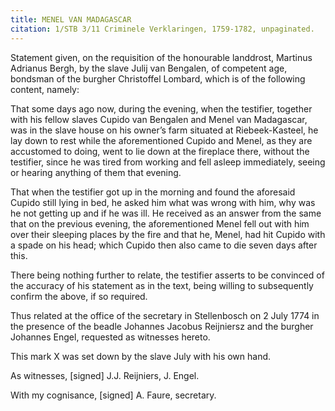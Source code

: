 ```yaml
---
title: MENEL VAN MADAGASCAR
citation: 1/STB 3/11 Criminele Verklaringen, 1759-1782, unpaginated.
---
```


Statement given, on the requisition of the honourable landdrost, Martinus Adrianus Bergh, by the slave Julij van Bengalen, of competent age, bondsman of the burgher Christoffel Lombard, which is of the following content, namely:

That some days ago now, during the evening, when the testifier, together with his fellow slaves Cupido van Bengalen and Menel van Madagascar, was in the slave house on his owner’s farm situated at Riebeek-Kasteel, he lay down to rest while the aforementioned Cupido and Menel, as they are accustomed to doing, went to lie down at the fireplace there, without the testifier, since he was tired from working and fell asleep immediately, seeing or hearing anything of them that evening.

That when the testifier got up in the morning and found the aforesaid Cupido still lying in bed, he asked him what was wrong with him, why was he not getting up and if he was ill. He received as an answer from the same that on the previous evening, the aforementioned Menel fell out with him over their sleeping places by the fire and that he, Menel, had hit Cupido with a spade on his head; which Cupido then also came to die seven days after this.

There being nothing further to relate, the testifier asserts to be convinced of the accuracy of his statement as in the text, being willing to subsequently confirm the above, if so required.

Thus related at the office of the secretary in Stellenbosch on 2 July 1774 in the presence of the beadle Johannes Jacobus Reijniersz and the burgher Johannes Engel, requested as witnesses hereto.

This mark X was set down by the slave July with his own hand.

As witnesses, \[signed\] J.J. Reijniers, J. Engel.

With my cognisance, \[signed\] A. Faure, secretary.
